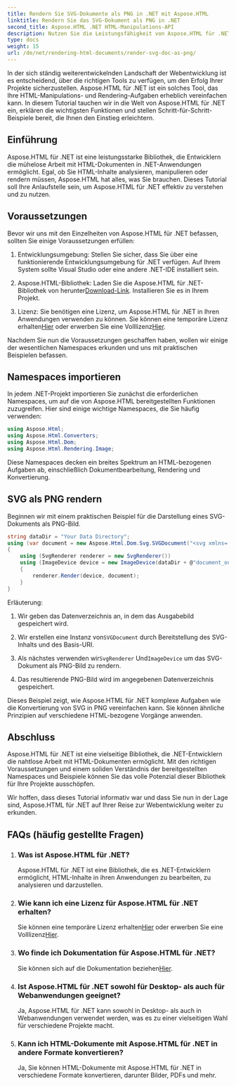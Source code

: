 ```yaml
---
title: Rendern Sie SVG-Dokumente als PNG in .NET mit Aspose.HTML
linktitle: Rendern Sie das SVG-Dokument als PNG in .NET
second_title: Aspose.HTML .NET HTML-Manipulations-API
description: Nutzen Sie die Leistungsfähigkeit von Aspose.HTML für .NET! Erfahren Sie, wie Sie SVG-Dokumente mühelos als PNG rendern. Tauchen Sie ein in Schritt-für-Schritt-Beispiele und FAQs. Jetzt loslegen!
type: docs
weight: 15
url: /de/net/rendering-html-documents/render-svg-doc-as-png/
---
```


In der sich ständig weiterentwickelnden Landschaft der Webentwicklung ist es entscheidend, über die richtigen Tools zu verfügen, um den Erfolg Ihrer Projekte sicherzustellen. Aspose.HTML für .NET ist ein solches Tool, das Ihre HTML-Manipulations- und Rendering-Aufgaben erheblich vereinfachen kann. In diesem Tutorial tauchen wir in die Welt von Aspose.HTML für .NET ein, erklären die wichtigsten Funktionen und stellen Schritt-für-Schritt-Beispiele bereit, die Ihnen den Einstieg erleichtern.

## Einführung

Aspose.HTML für .NET ist eine leistungsstarke Bibliothek, die Entwicklern die mühelose Arbeit mit HTML-Dokumenten in .NET-Anwendungen ermöglicht. Egal, ob Sie HTML-Inhalte analysieren, manipulieren oder rendern müssen, Aspose.HTML hat alles, was Sie brauchen. Dieses Tutorial soll Ihre Anlaufstelle sein, um Aspose.HTML für .NET effektiv zu verstehen und zu nutzen.

## Voraussetzungen

Bevor wir uns mit den Einzelheiten von Aspose.HTML für .NET befassen, sollten Sie einige Voraussetzungen erfüllen:

1. Entwicklungsumgebung: Stellen Sie sicher, dass Sie über eine funktionierende Entwicklungsumgebung für .NET verfügen. Auf Ihrem System sollte Visual Studio oder eine andere .NET-IDE installiert sein.

2.  Aspose.HTML-Bibliothek: Laden Sie die Aspose.HTML für .NET-Bibliothek von herunter[Download-Link](https://releases.aspose.com/html/net/). Installieren Sie es in Ihrem Projekt.

3.  Lizenz: Sie benötigen eine Lizenz, um Aspose.HTML für .NET in Ihren Anwendungen verwenden zu können. Sie können eine temporäre Lizenz erhalten[Hier](https://purchase.aspose.com/temporary-license/) oder erwerben Sie eine Volllizenz[Hier](https://purchase.aspose.com/buy).

Nachdem Sie nun die Voraussetzungen geschaffen haben, wollen wir einige der wesentlichen Namespaces erkunden und uns mit praktischen Beispielen befassen.

## Namespaces importieren

In jedem .NET-Projekt importieren Sie zunächst die erforderlichen Namespaces, um auf die von Aspose.HTML bereitgestellten Funktionen zuzugreifen. Hier sind einige wichtige Namespaces, die Sie häufig verwenden:

```csharp
using Aspose.Html;
using Aspose.Html.Converters;
using Aspose.Html.Dom;
using Aspose.Html.Rendering.Image;
```

Diese Namespaces decken ein breites Spektrum an HTML-bezogenen Aufgaben ab, einschließlich Dokumentbearbeitung, Rendering und Konvertierung.

## SVG als PNG rendern

Beginnen wir mit einem praktischen Beispiel für die Darstellung eines SVG-Dokuments als PNG-Bild.

```csharp
string dataDir = "Your Data Directory";
using (var document = new Aspose.Html.Dom.Svg.SVGDocument("<svg xmlns='http://www.w3.org/2000/svg'><circle cx='50' cy='50' r='40'/></svg>", @"c:\work\"))
{
    using (SvgRenderer renderer = new SvgRenderer())
    using (ImageDevice device = new ImageDevice(dataDir + @"document_out.png"))
    {
        renderer.Render(device, document);
    }
}
```

Erläuterung:

1. Wir geben das Datenverzeichnis an, in dem das Ausgabebild gespeichert wird.

2.  Wir erstellen eine Instanz von`SVGDocument` durch Bereitstellung des SVG-Inhalts und des Basis-URI.

3.  Als nächstes verwenden wir`SvgRenderer` Und`ImageDevice` um das SVG-Dokument als PNG-Bild zu rendern.

4. Das resultierende PNG-Bild wird im angegebenen Datenverzeichnis gespeichert.

Dieses Beispiel zeigt, wie Aspose.HTML für .NET komplexe Aufgaben wie die Konvertierung von SVG in PNG vereinfachen kann. Sie können ähnliche Prinzipien auf verschiedene HTML-bezogene Vorgänge anwenden.

## Abschluss

Aspose.HTML für .NET ist eine vielseitige Bibliothek, die .NET-Entwicklern die nahtlose Arbeit mit HTML-Dokumenten ermöglicht. Mit den richtigen Voraussetzungen und einem soliden Verständnis der bereitgestellten Namespaces und Beispiele können Sie das volle Potenzial dieser Bibliothek für Ihre Projekte ausschöpfen.

Wir hoffen, dass dieses Tutorial informativ war und dass Sie nun in der Lage sind, Aspose.HTML für .NET auf Ihrer Reise zur Webentwicklung weiter zu erkunden.

## FAQs (häufig gestellte Fragen)

1. ### Was ist Aspose.HTML für .NET?
   Aspose.HTML für .NET ist eine Bibliothek, die es .NET-Entwicklern ermöglicht, HTML-Inhalte in ihren Anwendungen zu bearbeiten, zu analysieren und darzustellen.

2. ### Wie kann ich eine Lizenz für Aspose.HTML für .NET erhalten?
    Sie können eine temporäre Lizenz erhalten[Hier](https://purchase.aspose.com/temporary-license/) oder erwerben Sie eine Volllizenz[Hier](https://purchase.aspose.com/buy).

3. ### Wo finde ich Dokumentation für Aspose.HTML für .NET?
    Sie können sich auf die Dokumentation beziehen[Hier](https://reference.aspose.com/html/net/).

4. ### Ist Aspose.HTML für .NET sowohl für Desktop- als auch für Webanwendungen geeignet?
   Ja, Aspose.HTML für .NET kann sowohl in Desktop- als auch in Webanwendungen verwendet werden, was es zu einer vielseitigen Wahl für verschiedene Projekte macht.

5. ### Kann ich HTML-Dokumente mit Aspose.HTML für .NET in andere Formate konvertieren?
   Ja, Sie können HTML-Dokumente mit Aspose.HTML für .NET in verschiedene Formate konvertieren, darunter Bilder, PDFs und mehr.
